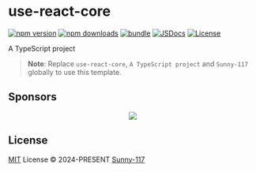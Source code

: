 # use-react-core

[![npm version][npm-version-src]][npm-version-href]
[![npm downloads][npm-downloads-src]][npm-downloads-href]
[![bundle][bundle-src]][bundle-href]
[![JSDocs][jsdocs-src]][jsdocs-href]
[![License][license-src]][license-href]

A TypeScript project

> **Note**:
> Replace `use-react-core`, `A TypeScript project` and `Sunny-117` globally to use this template.

## Sponsors

<p align="center">
  <a href="https://cdn.jsdelivr.net/gh/Sunny-117/static/sponsors.svg">
    <img src='https://cdn.jsdelivr.net/gh/Sunny-117/static/sponsors.svg'/>
  </a>
</p>

## License

[MIT](./LICENSE) License © 2024-PRESENT [Sunny-117](https://github.com/Sunny-117)

<!-- Badges -->

[npm-version-src]: https://img.shields.io/npm/v/use-react-core?style=flat&colorA=080f12&colorB=1fa669
[npm-version-href]: https://npmjs.com/package/use-react-core
[npm-downloads-src]: https://img.shields.io/npm/dm/use-react-core?style=flat&colorA=080f12&colorB=1fa669
[npm-downloads-href]: https://npmjs.com/package/use-react-core
[bundle-src]: https://img.shields.io/bundlephobia/minzip/use-react-core?style=flat&colorA=080f12&colorB=1fa669&label=minzip
[bundle-href]: https://bundlephobia.com/result?p=use-react-core
[license-src]: https://img.shields.io/github/license/Sunny-117/use-react-core.svg?style=flat&colorA=080f12&colorB=1fa669
[license-href]: https://github.com/Sunny-117/use-react-core/blob/main/LICENSE
[jsdocs-src]: https://img.shields.io/badge/jsdocs-reference-080f12?style=flat&colorA=080f12&colorB=1fa669
[jsdocs-href]: https://www.jsdocs.io/package/use-react-core
